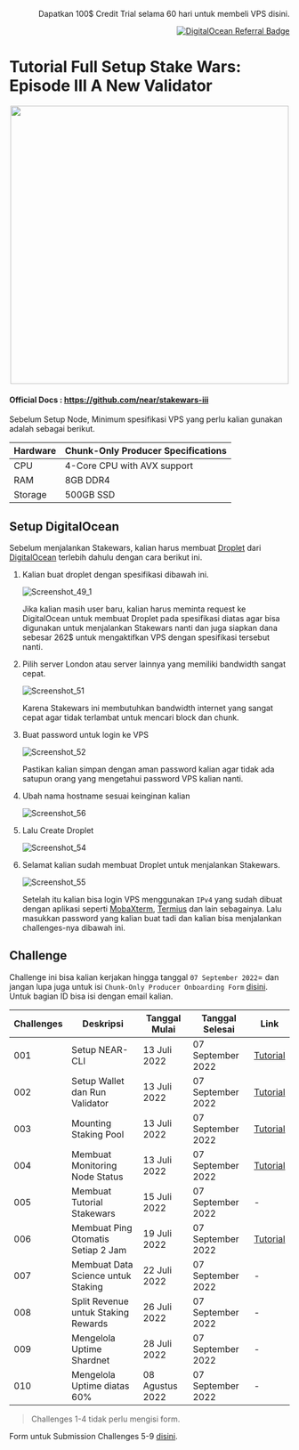 <p align="right">Dapatkan 100$ Credit Trial selama 60 hari untuk membeli VPS disini.</p>
<p align="right"><a href="https://www.digitalocean.com/?refcode=825d86d58739&utm_campaign=Referral_Invite&utm_medium=Referral_Program&utm_source=badge"><img src="https://web-platforms.sfo2.cdn.digitaloceanspaces.com/WWW/Badge%201.svg" alt="DigitalOcean Referral Badge" /></a></p>


# Tutorial Full Setup Stake Wars: Episode III A New Validator


<p align="center">
<img src="https://user-images.githubusercontent.com/35837931/180386866-d7d109a2-bf61-4ebf-ae8e-26f64604a094.png"  width="500px"/>
<p>

#### Official Docs : https://github.com/near/stakewars-iii

Sebelum Setup Node, Minimum spesifikasi VPS yang perlu kalian gunakan adalah sebagai berikut.


| Hardware       | Chunk-Only Producer  Specifications                                   |
| -------------- | ---------------------------------------------------------------       |
| CPU            | 4-Core CPU with AVX support                                           |
| RAM            | 8GB DDR4                                                              |
| Storage        | 500GB SSD                                                             |


## Setup DigitalOcean
Sebelum menjalankan Stakewars, kalian harus membuat [Droplet](https://www.digitalocean.com/products/droplets) dari [DigitalOcean](https://www.digitalocean.com/?refcode=825d86d58739&utm_campaign=Referral_Invite&utm_medium=Referral_Program&utm_source=badge) terlebih dahulu dengan cara berikut ini.

1. Kalian buat droplet dengan spesifikasi dibawah ini.

    ![Screenshot_49_1](https://user-images.githubusercontent.com/35837931/180670413-b90861e2-f782-46b9-b68c-f2e8c8a374b0.png)

    Jika kalian masih user baru, kalian harus meminta request ke DigitalOcean untuk membuat Droplet pada spesifikasi diatas agar bisa digunakan untuk menjalankan Stakewars nanti dan juga siapkan dana sebesar 262$ untuk mengaktifkan VPS dengan spesifikasi tersebut nanti.

2. Pilih server London atau server lainnya yang memiliki bandwidth sangat cepat.

    ![Screenshot_51](https://user-images.githubusercontent.com/35837931/180670530-110d4316-3b4d-451d-bab0-952d307a005f.png)

    Karena Stakewars ini membutuhkan bandwidth internet yang sangat cepat agar tidak terlambat untuk mencari block dan chunk.
  
3. Buat password untuk login ke VPS

    ![Screenshot_52](https://user-images.githubusercontent.com/35837931/180670612-82ba184c-bbcb-42f7-9cff-63682d4187e5.png)

    Pastikan kalian simpan dengan aman password kalian agar tidak ada satupun orang yang mengetahui password VPS kalian nanti.
  
4. Ubah nama hostname sesuai keinginan kalian

    ![Screenshot_56](https://user-images.githubusercontent.com/35837931/180671159-c37479ea-5cc6-4416-a8a4-d2b2d615411a.png)

5. Lalu Create Droplet

    ![Screenshot_54](https://user-images.githubusercontent.com/35837931/180670721-1898b0d9-ee24-4bd8-bb26-16c41e70eb2c.png)

6. Selamat kalian sudah membuat Droplet untuk menjalankan Stakewars.

    ![Screenshot_55](https://user-images.githubusercontent.com/35837931/180670944-f68092b4-5291-4044-bfa7-ad1de1c50e5b.png)

    Setelah itu kalian bisa login VPS menggunakan `IPv4` yang sudah dibuat dengan aplikasi seperti [MobaXterm](https://mobaxterm.mobatek.net/download.html), [Termius](https://termius.com/) dan lain sebagainya. Lalu masukkan password yang kalian buat tadi dan kalian bisa menjalankan challenges-nya dibawah ini.
  
## Challenge

Challenge ini bisa kalian kerjakan hingga tanggal `07 September 2022`= dan jangan lupa juga untuk isi `Chunk-Only Producer Onboarding Form` [disini](https://nearprotocol1001.typeform.com/to/Z39N7cU9). Untuk bagian ID bisa isi dengan email kalian.

| Challenges | Deskripsi                             | Tanggal Mulai | Tanggal Selesai   | Link                                                              |
| ---------- | ------------------------------------- | ------------- | ----------------- | ----------------------------------------------------------------- |
| 001        | Setup NEAR-CLI                        | 13 Juli 2022  | 07 September 2022 |[Tutorial](https://github.com/yantodotid/testnet/blob/main/stakewars/task/001.md) |
| 002        | Setup Wallet dan Run Validator        | 13 Juli 2022  | 07 September 2022 |[Tutorial](https://github.com/yantodotid/testnet/blob/main/stakewars/task/002.md) |
| 003        | Mounting Staking Pool                 | 13 Juli 2022  | 07 September 2022 |[Tutorial](https://github.com/yantodotid/testnet/blob/main/stakewars/task/003.md) |
| 004        | Membuat Monitoring Node Status        | 13 Juli 2022  | 07 September 2022 |[Tutorial](https://github.com/yantodotid/testnet/blob/main/stakewars/task/004.md) |
| 005        | Membuat Tutorial Stakewars            | 15 Juli 2022  | 07 September 2022 |-                                                                  |
| 006        | Membuat Ping Otomatis Setiap 2 Jam    | 19 Juli 2022  | 07 September 2022 |[Tutorial](https://github.com/yantodotid/testnet/blob/main/stakewars/task/006.md) |
| 007        | Membuat Data Science untuk Staking    | 22 Juli 2022  | 07 September 2022 |-                                                                  |
| 008        | Split Revenue untuk Staking Rewards   | 26 Juli 2022  | 07 September 2022 |-                                                                  |
| 009        | Mengelola Uptime Shardnet             | 28 Juli 2022  | 07 September 2022 |-                                                                  |
| 010        | Mengelola Uptime diatas 60%           | 08 Agustus 2022  | 07 September 2022 |-                                                               |

>Challenges 1-4 tidak perlu mengisi form.

Form untuk Submission Challenges 5-9 [disini](https://docs.google.com/forms/d/e/1FAIpQLScp9JEtpk1Fe2P9XMaS9Gl6kl9gcGVEp3A5vPdEgxkHx3ABjg/viewform).
